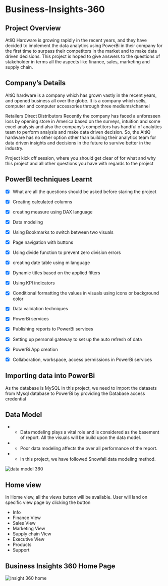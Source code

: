 # Business-Insights-360

## Project Overview
AtliQ Hardware is growing rapidly in the recent years, and they have decided to implement the data analytics using PowerBi in their company for the first time to surpass their competitors in the market and to make data driven decisions. This project is hoped to give answers to the questions of stakeholder in terms all the aspects like finance, sales, marketing and supply chain.

## Company’s Details
AltiQ hardware is a company which has grown vastly in the recent years, and opened business all over the globe. It is a company which sells, computer and computer accessories through three mediums/channel

Retailers
Direct
Distributors
Recently the company has faced a unforeseen loss by opening store in America based on the surveys, intuition and some excel analysis and also the company’s competitors has handful of analytics team to perform analysis and make data driven decision. So, the AltiQ hardware has no other option other than building their analytics team for data driven insights and decisions in the future to survive better in the industry.

Project kick off session, where you should get clear of for what and why this project and all other questions you have with regards to the project



## PowerBI techniques Learnt
- [x] What are all the questions should be asked before staring the project
- [x] Creating calculated columns
- [x] creating measure using DAX language
- [x] Data modeling
- [x] Using Bookmarks to switch between two visuals
- [x] Page navigation with buttons
- [x] Using divide function to prevent zero division errors
- [x] creating date table using m language
- [x] Dynamic titles based on the applied filters
- [x] Using KPI indicators
- [x] Conditional formatting the values in visuals using icons or background color
- [x] Data validation techniques
- [x] PowerBi services
- [x] Publishing reports to PowerBi services
- [x] Setting up personal gateway to set up the auto refresh of data
- [x] PowerBi App creation
- [x] Collaboration, workspace, access permissions in PowerBi services



## Importing data into PowerBi
As the database is MySQL in this project, we need to import the datasets from Mysql database to PowerBi by providing the Database access credential



## Data Model
- * Data modeling plays a vital role and is considered as the basement of report. All the visuals will be build upon the data model.
- * Poor data modeling affects the over all performance of the report.
- * In this project, we have followed Snowfall data modeling method.

![data model 360](https://github.com/PRATIKDHONE/Business-Insights-360/assets/123533591/f6f9c3d8-b9b8-4735-97a2-97fc836fb236)



## Home view
In Home view, all the views button will be available. User will land on specific view page by clicking the button

* Info
* Finance View
* Sales View
* Marketing View
* Supply chain View
* Executive View
* Products
* Support

## Business Insights 360 Home Page
![insight 360 home](https://github.com/PRATIKDHONE/Business-Insights-360/assets/123533591/f5185bb6-b01f-4ff9-a913-6529737cb25c)

  
